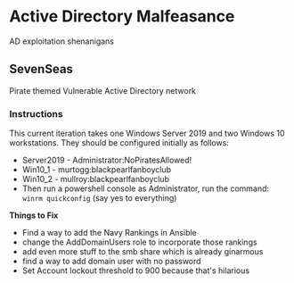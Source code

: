 # Active Directory Malfeasance
AD exploitation shenanigans

## SevenSeas
Pirate themed Vulnerable Active Directory network

### **Instructions**
This current iteration takes one Windows Server 2019 and two Windows 10 workstations. They should be configured initially as follows:
  - Server2019 - Administrator:NoPiratesAllowed!
  - Win10_1 - murtogg:blackpearlfanboyclub
  - Win10_2 - mullroy:blackpearlfanboyclub
  - Then run a powershell console as Administrator, run the command: `winrm quickconfig` (say yes to everything)


**Things to Fix**
 - Find a way to add the Navy Rankings in Ansible
 - change the AddDomainUsers role to incorporate those rankings
 - add even more stuff to the smb share which is already ginarmous
 - find a way to add domain user with no password
 - Set Account lockout threshold to 900 because that's hilarious
